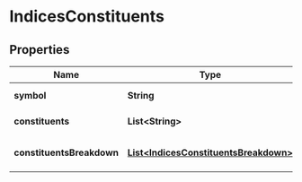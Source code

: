 

# IndicesConstituents


## Properties

| Name | Type | Description | Notes |
|------------ | ------------- | ------------- | -------------|
|**symbol** | **String** | Index&#39;s symbol. |  [optional] |
|**constituents** | **List&lt;String&gt;** | Array of constituents. |  [optional] |
|**constituentsBreakdown** | [**List&lt;IndicesConstituentsBreakdown&gt;**](IndicesConstituentsBreakdown.md) | Array of constituents&#39; details. |  [optional] |



